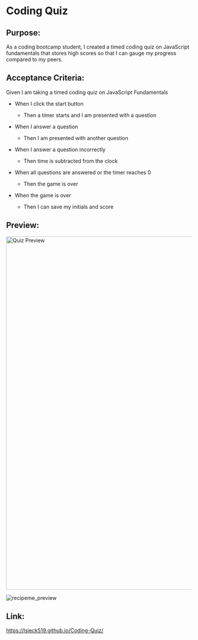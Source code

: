 # Coding Quiz

## Purpose:

As a coding bootcamp student, I created a timed coding quiz on JavaScript fundamentals that stores high scores so that I can gauge my progress compared to my peers.

## Acceptance Criteria:

Given I am taking a timed coding quiz on JavaScript Fundamentals

- When I click the start button
    - Then a timer starts and I am presented with a question

- When I answer a question
    - Then I am presented with another question

- When I answer a question incorrectly
    - Then time is subtracted from the clock

- When all questions are answered or the timer reaches 0
    - Then the game is over

- When the game is over
    - Then I can save my initials and score 

## Preview:

<img width="956" alt="Quiz Preview" src="https://user-images.githubusercontent.com/99048123/208530490-1844d961-7633-424c-8d14-1fc175dc6939.png">

![recipeme_preview](https://user-images.githubusercontent.com/99048123/226432794-e47d832c-178d-47a3-a2b1-a735d9a7647f.png)



## Link:

https://lsieck519.github.io/Coding-Quiz/

